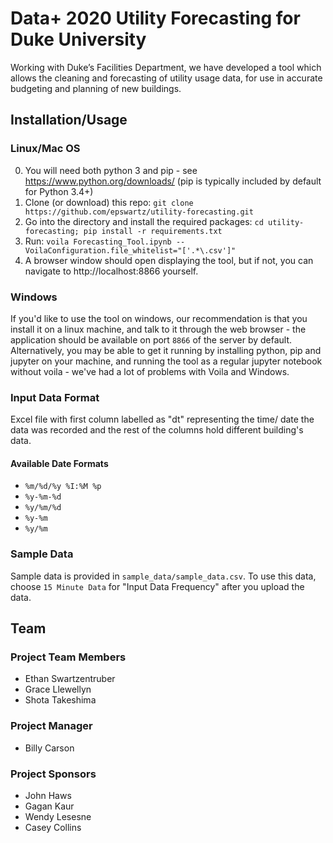 # Data+ 2020 Utility Forecasting for Duke University

Working with Duke’s Facilities Department, we have developed a tool which allows the cleaning and forecasting of utility usage data, for use in accurate budgeting and planning of new buildings.

## Installation/Usage

### Linux/Mac OS
0. You will need both python 3 and pip - see https://www.python.org/downloads/ (pip is typically included by default for Python 3.4+)
1. Clone (or download) this repo: `git clone https://github.com/epswartz/utility-forecasting.git`
2. Go into the directory and install the required packages: `cd utility-forecasting; pip install -r requirements.txt`
3. Run: `voila Forecasting_Tool.ipynb --VoilaConfiguration.file_whitelist="['.*\.csv']"`
4. A browser window should open displaying the tool, but if not, you can navigate to http://localhost:8866 yourself.

### Windows
If you'd like to use the tool on windows, our recommendation is that you install it on a linux machine, and talk to it through the web browser - the application should be available on port `8866` of the server by default. Alternatively, you may be able to get it running by installing python, pip and jupyter on your machine, and running the tool as a regular jupyter notebook without voila - we've had a lot of problems with Voila and Windows.

### Input Data Format
Excel file with first column labelled as "dt" representing the time/ date the data was recorded and the rest of the columns hold different building's data.

#### Available Date Formats
* `%m/%d/%y %I:%M %p`
* `%y-%m-%d`
* `%y/%m/%d`
* `%y-%m`
* `%y/%m`

### Sample Data
Sample data is provided in `sample_data/sample_data.csv`. To use this data, choose `15 Minute Data` for "Input Data Frequency" after you upload the data.

## Team

### Project Team Members
* Ethan Swartzentruber
* Grace Llewellyn
* Shota Takeshima

### Project Manager
* Billy Carson

### Project Sponsors
* John Haws
* Gagan Kaur
* Wendy Lesesne
* Casey Collins
